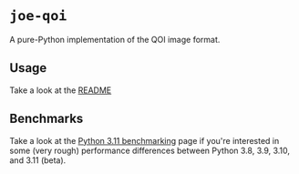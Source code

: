 # `joe-qoi`

A pure-Python implementation of the QOI image format.

## Usage

Take a look at the [README](https://github.com/jkerhin/joe-qoi#readme)

## Benchmarks

Take a look at the [Python 3.11 benchmarking](./python3.11-benchmark.md) page if you're
interested in some (very rough) performance differences between Python 3.8, 3.9, 3.10,
and 3.11 (beta).
